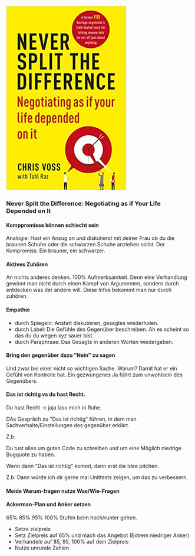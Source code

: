 ![cover](cover.jpg)

### Never Split the Difference: Negotiating as if Your Life Depended on It 

#### Komppromisse können schlecht sein
Analogie: Hast ein Anzug an und diskutierst mit deiner Frau ob du die braunen Schuhe oder die schwarzen Schuhe anziehen sollst.
Der Kompromiss: Ein brauner, ein schwarzer.

#### Aktives Zuhören
An nichts anderes denken. 100% Aufmerksamkeit.
Denn eine Verhandlung gewinnt man nicht durch einen Kampf von Argumenten, sondern durch entdecken was der andere will. Diese Infos bekommt man nur durch zuhören. 

#### Empathie
 - durch Spiegeln: Anstatt diskutieren, gesagtes wiederholen.
 - durch Label: Die Gefühle des Gegenüber beschreiben. Ah es scheint so das du du wegen xyz sauer bist.
 - durch Paraphrase: Das Gesagte in anderen Worten wiedergeben.

#### Bring den gegenüber dazu "Nein" zu sagen
Und zwar bei einer nicht so wichtigen Sache. Warum? Damit hat er ein Gefühl von Kontrolle hat.
Ein gezwungenes Ja führt zum unwohlsein des Gegenübers.

#### Das ist richtig vs du hast Recht.
Du hast Recht -> jaja lass mich in Ruhe. 

DAs Gespräch zu "Das ist richtig" führen, in dem man Sachverhalte/Einstellungen des gegenüber erklärt.

Z.b:

Du tust alles um guten Code zu schreiben und um eine Möglich niedrige Bugquote zu haben.

Wenn dann "Das ist richtig" kommt, dann erst die Idee pitchen.

Z.b:
Dann würde ich dir gerne mal Unittests zeigen, um das zu verbessern.

#### Meide Warum-fragen nutze Was/Wie-Fragen

#### Ackerman-Plan und Anker setzen
65% 85% 95% 100% Stufen beim hoch/runter gehen.

- Setze zielpreis
- Setz Zielpreis auf 65% und mach das Angebot (Extrem niedriger Anker)
- Verhandele auf 85, 95, 100% auf dein Zielpreis
- Nutze unrunde Zahlen
